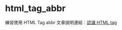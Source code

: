 # html_tag_abbr
練習使用 HTML Tag abbr
文章說明連結：[認識 HTML <abbr> tag](https://medium.com/unalai/%E8%AA%8D%E8%AD%98-html-abbr-tag-302b07c3de97)
